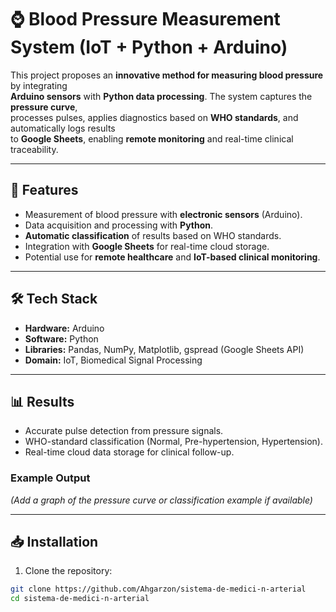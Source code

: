 # ⌚ Blood Pressure Measurement System (IoT + Python + Arduino)

This project proposes an **innovative method for measuring blood pressure** by integrating  
**Arduino sensors** with **Python data processing**. The system captures the **pressure curve**,  
processes pulses, applies diagnostics based on **WHO standards**, and automatically logs results  
to **Google Sheets**, enabling **remote monitoring** and real-time clinical traceability.

---

## 📌 Features
- Measurement of blood pressure with **electronic sensors** (Arduino).
- Data acquisition and processing with **Python**.
- **Automatic classification** of results based on WHO standards.
- Integration with **Google Sheets** for real-time cloud storage.
- Potential use for **remote healthcare** and **IoT-based clinical monitoring**.

---

## 🛠️ Tech Stack
- **Hardware:** Arduino  
- **Software:** Python  
- **Libraries:** Pandas, NumPy, Matplotlib, gspread (Google Sheets API)  
- **Domain:** IoT, Biomedical Signal Processing  


---

## 📊 Results
- Accurate pulse detection from pressure signals.
- WHO-standard classification (Normal, Pre-hypertension, Hypertension).  
- Real-time cloud data storage for clinical follow-up.

### Example Output  
*(Add a graph of the pressure curve or classification example if available)*

---

## 📥 Installation
1. Clone the repository:
```bash
git clone https://github.com/Ahgarzon/sistema-de-medici-n-arterial
cd sistema-de-medici-n-arterial
